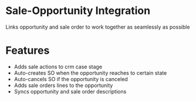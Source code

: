 Sale-Opportunity Integration
==================

Links opportunity and sale order to work together as seamlessly as possible

Features
========
* Adds sale actions to crm case stage
* Auto-creates SO when the opportunity reaches to certain state
* Auto-cancels SO if the opportunity is canceled
* Adds sale orders lines to the opportunity
* Syncs opportunity and sale order descriptions